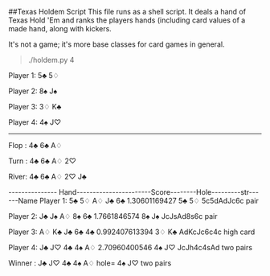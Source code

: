 ##Texas Holdem Script
This file runs as a shell script. It deals a hand of Texas Hold 'Em and ranks the players hands (including card values of a made hand,
along with kickers.

It's not a game; it's more base classes for card games in general.


  >./holdem.py 4

  Player 1:   5♣  5♢ 
  
  Player 2:   8♠  J♠ 
  
  Player 3:   3♢  K♣ 
  
  Player 4:   4♠  J♡ 

----------

Flop :  4♣  6♣  A♢ 

Turn :  4♣  6♣  A♢   2♡ 

River:  4♣  6♣  A♢  2♡  J♣ 



--------------- Hand-----------------------Score--------Hole---------str------Name
Player 1:   5♣  5♢  A♢  J♣  6♣        1.30601169427     5♣  5♢    5c5dAdJc6c  pair

Player 2:   J♣  J♠  A♢  8♠ 6♣         1.7661846574      8♠  J♠    JcJsAd8s6c  pair

Player 3:   A♢  K♣  J♣  6♣  4♣        0.992407613394    3♢  K♣    AdKcJc6c4c  high card

Player 4:   J♣  J♡  4♣  4♠  A♢        2.70960400546     4♠  J♡    JcJh4c4sAd  two pairs





Winner :  J♣  J♡  4♣  4♠  A♢      hole= 4♠ J♡     two pairs


